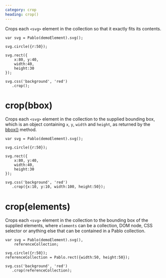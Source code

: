 ```yaml
---
category: crop
heading: crop()
---
```


Crops each `<svg>` element in the collection so that it exactly fits its contents.

    var svg = Pablo(demoElement).svg();

    svg.circle({r:50});

    svg.rect({
        x:80, y:40,
        width:40,
        height:30
    });

    svg.css('background', 'red')
       .crop();


# crop(bbox)

Crops each `<svg>` element in the collection to the supplied bounding box, which is an object containing `x`, `y`, `width` and `height`, as returned by the [bbox()](/api/bbox/) method.

    var svg = Pablo(demoElement).svg();

    svg.circle({r:50});

    svg.rect({
        x:80, y:40,
        width:40,
        height:30
    });

    svg.css('background', 'red')
       .crop({x:10, y:10, width:100, height:50});


# crop(elements)

Crops each `<svg>` element in the collection to the bounding box of the supplied elements, where `elements` can be a collection, DOM node, CSS selector or anything else that can be contained in a Pablo collection.

    var svg = Pablo(demoElement).svg(),
        referenceCollection;

    svg.circle({r:50});
    referenceCollection = Pablo.rect({width:50, height:50});

    svg.css('background', 'red')
       .crop(referenceCollection);


